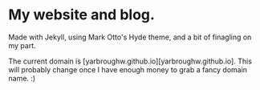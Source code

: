 # My website and blog.

Made with Jekyll, using Mark Otto's Hyde theme, and a bit of finagling on my
part.

The current domain is [yarbroughw.github.io][yarbroughw.github.io]. This will
probably change once I have enough money to grab a fancy domain name. :)
